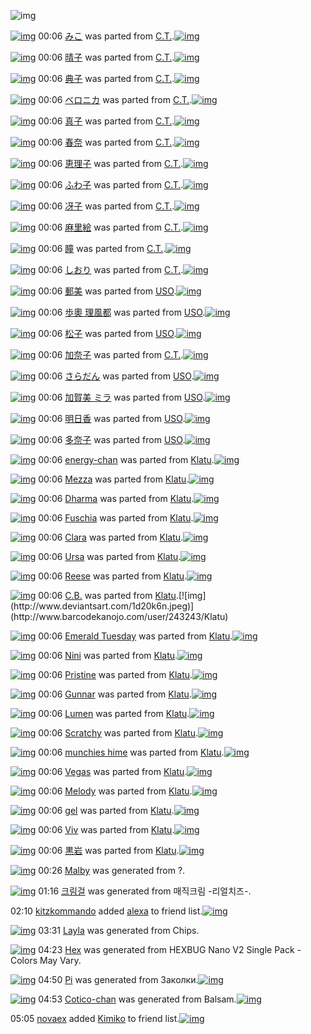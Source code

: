 ![img](http://gdrive-cdn.herokuapp.com/537b65a5bc09f0000721dda7/512px-barcode.png)

[![img](http://www.deviantsart.com/3e1qhlt.png)](http://www.barcodekanojo.com/kanojo/2596175/%E3%81%BF%E3%81%93) 00:06 [みこ](http://www.barcodekanojo.com/kanojo/2596175/%E3%81%BF%E3%81%93) was parted from [C.T.](http://www.barcodekanojo.com/kanojo/2596175/%E3%81%BF%E3%81%93).[![img](http://www.deviantsart.com/fhrc6a.jpeg)](http://www.barcodekanojo.com/user/272165/C.T.) 

[![img](http://www.deviantsart.com/gh5f3n.png)](http://www.barcodekanojo.com/kanojo/2876357/%E6%99%B4%E5%AD%90) 00:06 [晴子](http://www.barcodekanojo.com/kanojo/2876357/%E6%99%B4%E5%AD%90) was parted from [C.T.](http://www.barcodekanojo.com/kanojo/2876357/%E6%99%B4%E5%AD%90).[![img](http://www.deviantsart.com/fhrc6a.jpeg)](http://www.barcodekanojo.com/user/272165/C.T.) 

[![img](http://www.deviantsart.com/3q5gi1v.png)](http://www.barcodekanojo.com/kanojo/2866947/%E5%85%B8%E5%AD%90) 00:06 [典子](http://www.barcodekanojo.com/kanojo/2866947/%E5%85%B8%E5%AD%90) was parted from [C.T.](http://www.barcodekanojo.com/kanojo/2866947/%E5%85%B8%E5%AD%90).[![img](http://www.deviantsart.com/fhrc6a.jpeg)](http://www.barcodekanojo.com/user/272165/C.T.) 

[![img](http://www.deviantsart.com/3nchgeq.png)](http://www.barcodekanojo.com/kanojo/2594263/%E3%83%99%E3%83%AD%E3%83%8B%E3%82%AB) 00:06 [ベロニカ](http://www.barcodekanojo.com/kanojo/2594263/%E3%83%99%E3%83%AD%E3%83%8B%E3%82%AB) was parted from [C.T.](http://www.barcodekanojo.com/kanojo/2594263/%E3%83%99%E3%83%AD%E3%83%8B%E3%82%AB).[![img](http://www.deviantsart.com/fhrc6a.jpeg)](http://www.barcodekanojo.com/user/272165/C.T.) 

[![img](http://www.deviantsart.com/2gbm97t.png)](http://www.barcodekanojo.com/kanojo/2594280/%E7%9C%9F%E5%AD%90) 00:06 [真子](http://www.barcodekanojo.com/kanojo/2594280/%E7%9C%9F%E5%AD%90) was parted from [C.T.](http://www.barcodekanojo.com/kanojo/2594280/%E7%9C%9F%E5%AD%90).[![img](http://www.deviantsart.com/fhrc6a.jpeg)](http://www.barcodekanojo.com/user/272165/C.T.) 

[![img](http://www.deviantsart.com/3vuem73.png)](http://www.barcodekanojo.com/kanojo/2594283/%E6%98%A5%E5%A5%88) 00:06 [春奈](http://www.barcodekanojo.com/kanojo/2594283/%E6%98%A5%E5%A5%88) was parted from [C.T.](http://www.barcodekanojo.com/kanojo/2594283/%E6%98%A5%E5%A5%88).[![img](http://www.deviantsart.com/fhrc6a.jpeg)](http://www.barcodekanojo.com/user/272165/C.T.) 

[![img](http://www.deviantsart.com/10fg311.png)](http://www.barcodekanojo.com/kanojo/2572946/%E6%81%B5%E7%90%86%E5%AD%90) 00:06 [恵理子](http://www.barcodekanojo.com/kanojo/2572946/%E6%81%B5%E7%90%86%E5%AD%90) was parted from [C.T.](http://www.barcodekanojo.com/kanojo/2572946/%E6%81%B5%E7%90%86%E5%AD%90).[![img](http://www.deviantsart.com/fhrc6a.jpeg)](http://www.barcodekanojo.com/user/272165/C.T.) 

[![img](http://www.deviantsart.com/n8hqif.png)](http://www.barcodekanojo.com/kanojo/2574356/%E3%81%B5%E3%82%8F%E5%AD%90) 00:06 [ふわ子](http://www.barcodekanojo.com/kanojo/2574356/%E3%81%B5%E3%82%8F%E5%AD%90) was parted from [C.T.](http://www.barcodekanojo.com/kanojo/2574356/%E3%81%B5%E3%82%8F%E5%AD%90).[![img](http://www.deviantsart.com/fhrc6a.jpeg)](http://www.barcodekanojo.com/user/272165/C.T.) 

[![img](http://www.deviantsart.com/ng2dbm.png)](http://www.barcodekanojo.com/kanojo/2576484/%E5%86%B4%E5%AD%90) 00:06 [冴子](http://www.barcodekanojo.com/kanojo/2576484/%E5%86%B4%E5%AD%90) was parted from [C.T.](http://www.barcodekanojo.com/kanojo/2576484/%E5%86%B4%E5%AD%90).[![img](http://www.deviantsart.com/fhrc6a.jpeg)](http://www.barcodekanojo.com/user/272165/C.T.) 

[![img](http://www.deviantsart.com/37ur342.png)](http://www.barcodekanojo.com/kanojo/2625490/%E9%BA%BB%E9%87%8C%E7%B5%B5) 00:06 [麻里絵](http://www.barcodekanojo.com/kanojo/2625490/%E9%BA%BB%E9%87%8C%E7%B5%B5) was parted from [C.T.](http://www.barcodekanojo.com/kanojo/2625490/%E9%BA%BB%E9%87%8C%E7%B5%B5).[![img](http://www.deviantsart.com/fhrc6a.jpeg)](http://www.barcodekanojo.com/user/272165/C.T.) 

[![img](http://www.deviantsart.com/25gs66b.png)](http://www.barcodekanojo.com/kanojo/2651804/%E7%9E%B3) 00:06 [瞳](http://www.barcodekanojo.com/kanojo/2651804/%E7%9E%B3) was parted from [C.T.](http://www.barcodekanojo.com/kanojo/2651804/%E7%9E%B3).[![img](http://www.deviantsart.com/fhrc6a.jpeg)](http://www.barcodekanojo.com/user/272165/C.T.) 

[![img](http://www.deviantsart.com/1c264u3.png)](http://www.barcodekanojo.com/kanojo/2619181/%E3%81%97%E3%81%8A%E3%82%8A) 00:06 [しおり](http://www.barcodekanojo.com/kanojo/2619181/%E3%81%97%E3%81%8A%E3%82%8A) was parted from [C.T.](http://www.barcodekanojo.com/kanojo/2619181/%E3%81%97%E3%81%8A%E3%82%8A).[![img](http://www.deviantsart.com/fhrc6a.jpeg)](http://www.barcodekanojo.com/user/272165/C.T.) 

[![img](http://www.deviantsart.com/2ist474.png)](http://www.barcodekanojo.com/kanojo/1538767/%E9%83%B5%E7%BE%8E) 00:06 [郵美](http://www.barcodekanojo.com/kanojo/1538767/%E9%83%B5%E7%BE%8E) was parted from [USO](http://www.barcodekanojo.com/kanojo/1538767/%E9%83%B5%E7%BE%8E).[![img](http://www.deviantsart.com/23q3t7f.png)](http://www.barcodekanojo.com/user/211042/USO) 

[![img](http://www.deviantsart.com/1j0p47f.png)](http://www.barcodekanojo.com/kanojo/2151013/%E6%AD%A9%E5%A5%A7%20%E7%90%86%E9%A2%A8%E9%83%BD) 00:06 [歩奧 理風都](http://www.barcodekanojo.com/kanojo/2151013/%E6%AD%A9%E5%A5%A7%20%E7%90%86%E9%A2%A8%E9%83%BD) was parted from [USO](http://www.barcodekanojo.com/kanojo/2151013/%E6%AD%A9%E5%A5%A7%20%E7%90%86%E9%A2%A8%E9%83%BD).[![img](http://www.deviantsart.com/23q3t7f.png)](http://www.barcodekanojo.com/user/211042/USO) 

[![img](http://www.deviantsart.com/1a3fr6h.png)](http://www.barcodekanojo.com/kanojo/2181670/%E6%9D%BE%E5%AD%90) 00:06 [松子](http://www.barcodekanojo.com/kanojo/2181670/%E6%9D%BE%E5%AD%90) was parted from [USO](http://www.barcodekanojo.com/kanojo/2181670/%E6%9D%BE%E5%AD%90).[![img](http://www.deviantsart.com/23q3t7f.png)](http://www.barcodekanojo.com/user/211042/USO) 

[![img](http://www.deviantsart.com/da0mmf.png)](http://www.barcodekanojo.com/kanojo/2620450/%E5%8A%A0%E5%A5%88%E5%AD%90) 00:06 [加奈子](http://www.barcodekanojo.com/kanojo/2620450/%E5%8A%A0%E5%A5%88%E5%AD%90) was parted from [C.T.](http://www.barcodekanojo.com/kanojo/2620450/%E5%8A%A0%E5%A5%88%E5%AD%90).[![img](http://www.deviantsart.com/fhrc6a.jpeg)](http://www.barcodekanojo.com/user/272165/C.T.) 

[![img](http://www.deviantsart.com/1qjp8pu.png)](http://www.barcodekanojo.com/kanojo/1662964/%E3%81%95%E3%82%89%E3%81%A0%E3%82%93) 00:06 [さらだん](http://www.barcodekanojo.com/kanojo/1662964/%E3%81%95%E3%82%89%E3%81%A0%E3%82%93) was parted from [USO](http://www.barcodekanojo.com/kanojo/1662964/%E3%81%95%E3%82%89%E3%81%A0%E3%82%93).[![img](http://www.deviantsart.com/23q3t7f.png)](http://www.barcodekanojo.com/user/211042/USO) 

[![img](http://www.deviantsart.com/vojj5.png)](http://www.barcodekanojo.com/kanojo/337396/%E5%8A%A0%E8%B3%80%E7%BE%8E%20%E3%83%9F%E3%83%A9) 00:06 [加賀美 ミラ](http://www.barcodekanojo.com/kanojo/337396/%E5%8A%A0%E8%B3%80%E7%BE%8E%20%E3%83%9F%E3%83%A9) was parted from [USO](http://www.barcodekanojo.com/kanojo/337396/%E5%8A%A0%E8%B3%80%E7%BE%8E%20%E3%83%9F%E3%83%A9).[![img](http://www.deviantsart.com/23q3t7f.png)](http://www.barcodekanojo.com/user/211042/USO) 

[![img](http://www.deviantsart.com/1sd6lbg.png)](http://www.barcodekanojo.com/kanojo/2713007/%E6%98%8E%E6%97%A5%E9%A6%99) 00:06 [明日香](http://www.barcodekanojo.com/kanojo/2713007/%E6%98%8E%E6%97%A5%E9%A6%99) was parted from [USO](http://www.barcodekanojo.com/kanojo/2713007/%E6%98%8E%E6%97%A5%E9%A6%99).[![img](http://www.deviantsart.com/23q3t7f.png)](http://www.barcodekanojo.com/user/211042/USO) 

[![img](http://www.deviantsart.com/g1fqjg.png)](http://www.barcodekanojo.com/kanojo/2630644/%E5%A4%9A%E5%A5%88%E5%AD%90) 00:06 [多奈子](http://www.barcodekanojo.com/kanojo/2630644/%E5%A4%9A%E5%A5%88%E5%AD%90) was parted from [USO](http://www.barcodekanojo.com/kanojo/2630644/%E5%A4%9A%E5%A5%88%E5%AD%90).[![img](http://www.deviantsart.com/23q3t7f.png)](http://www.barcodekanojo.com/user/211042/USO) 

[![img](http://www.deviantsart.com/8mj5.png)](http://www.barcodekanojo.com/kanojo/2539918/energy-chan) 00:06 [energy-chan](http://www.barcodekanojo.com/kanojo/2539918/energy-chan) was parted from [Klatu](http://www.barcodekanojo.com/kanojo/2539918/energy-chan).[![img](http://www.deviantsart.com/1d20k6n.jpeg)](http://www.barcodekanojo.com/user/243243/Klatu) 

[![img](http://www.deviantsart.com/2cbu7o7.png)](http://www.barcodekanojo.com/kanojo/2533068/Mezza) 00:06 [Mezza](http://www.barcodekanojo.com/kanojo/2533068/Mezza) was parted from [Klatu](http://www.barcodekanojo.com/kanojo/2533068/Mezza).[![img](http://www.deviantsart.com/1d20k6n.jpeg)](http://www.barcodekanojo.com/user/243243/Klatu) 

[![img](http://www.deviantsart.com/28478tj.png)](http://www.barcodekanojo.com/kanojo/2538582/Dharma) 00:06 [Dharma](http://www.barcodekanojo.com/kanojo/2538582/Dharma) was parted from [Klatu](http://www.barcodekanojo.com/kanojo/2538582/Dharma).[![img](http://www.deviantsart.com/1d20k6n.jpeg)](http://www.barcodekanojo.com/user/243243/Klatu) 

[![img](http://www.deviantsart.com/20tjdtj.png)](http://www.barcodekanojo.com/kanojo/2528871/Fuschia) 00:06 [Fuschia](http://www.barcodekanojo.com/kanojo/2528871/Fuschia) was parted from [Klatu](http://www.barcodekanojo.com/kanojo/2528871/Fuschia).[![img](http://www.deviantsart.com/1d20k6n.jpeg)](http://www.barcodekanojo.com/user/243243/Klatu) 

[![img](http://www.deviantsart.com/2feu904.png)](http://www.barcodekanojo.com/kanojo/2515403/Clara) 00:06 [Clara](http://www.barcodekanojo.com/kanojo/2515403/Clara) was parted from [Klatu](http://www.barcodekanojo.com/kanojo/2515403/Clara).[![img](http://www.deviantsart.com/1d20k6n.jpeg)](http://www.barcodekanojo.com/user/243243/Klatu) 

[![img](http://www.deviantsart.com/1j59r3i.png)](http://www.barcodekanojo.com/kanojo/2525564/Ursa) 00:06 [Ursa](http://www.barcodekanojo.com/kanojo/2525564/Ursa) was parted from [Klatu](http://www.barcodekanojo.com/kanojo/2525564/Ursa).[![img](http://www.deviantsart.com/1d20k6n.jpeg)](http://www.barcodekanojo.com/user/243243/Klatu) 

[![img](http://www.deviantsart.com/2n6vo7g.png)](http://www.barcodekanojo.com/kanojo/2532871/Reese) 00:06 [Reese](http://www.barcodekanojo.com/kanojo/2532871/Reese) was parted from [Klatu](http://www.barcodekanojo.com/kanojo/2532871/Reese).[![img](http://www.deviantsart.com/1d20k6n.jpeg)](http://www.barcodekanojo.com/user/243243/Klatu) 

[![img](http://www.deviantsart.com/315h34v.png)](http://www.barcodekanojo.com/kanojo/2816621/C.B.) 00:06 [C.B.](http://www.barcodekanojo.com/kanojo/2816621/C.B.) was parted from [Klatu](http://www.barcodekanojo.com/kanojo/2816621/C.B.).[![img](http://www.deviantsart.com/1d20k6n.jpeg)](http://www.barcodekanojo.com/user/243243/Klatu) 

[![img](http://www.deviantsart.com/1fi04g9.png)](http://www.barcodekanojo.com/kanojo/2813013/Emerald%20Tuesday) 00:06 [Emerald Tuesday](http://www.barcodekanojo.com/kanojo/2813013/Emerald%20Tuesday) was parted from [Klatu](http://www.barcodekanojo.com/kanojo/2813013/Emerald%20Tuesday).[![img](http://www.deviantsart.com/1d20k6n.jpeg)](http://www.barcodekanojo.com/user/243243/Klatu) 

[![img](http://www.deviantsart.com/1426u6b.png)](http://www.barcodekanojo.com/kanojo/2817361/Nini) 00:06 [Nini](http://www.barcodekanojo.com/kanojo/2817361/Nini) was parted from [Klatu](http://www.barcodekanojo.com/kanojo/2817361/Nini).[![img](http://www.deviantsart.com/1d20k6n.jpeg)](http://www.barcodekanojo.com/user/243243/Klatu) 

[![img](http://www.deviantsart.com/26riabr.png)](http://www.barcodekanojo.com/kanojo/2820366/Pristine) 00:06 [Pristine](http://www.barcodekanojo.com/kanojo/2820366/Pristine) was parted from [Klatu](http://www.barcodekanojo.com/kanojo/2820366/Pristine).[![img](http://www.deviantsart.com/1d20k6n.jpeg)](http://www.barcodekanojo.com/user/243243/Klatu) 

[![img](http://www.deviantsart.com/2bnfmi7.png)](http://www.barcodekanojo.com/kanojo/2817358/Gunnar) 00:06 [Gunnar](http://www.barcodekanojo.com/kanojo/2817358/Gunnar) was parted from [Klatu](http://www.barcodekanojo.com/kanojo/2817358/Gunnar).[![img](http://www.deviantsart.com/1d20k6n.jpeg)](http://www.barcodekanojo.com/user/243243/Klatu) 

[![img](http://www.deviantsart.com/3cfljm4.png)](http://www.barcodekanojo.com/kanojo/2537940/Lumen) 00:06 [Lumen](http://www.barcodekanojo.com/kanojo/2537940/Lumen) was parted from [Klatu](http://www.barcodekanojo.com/kanojo/2537940/Lumen).[![img](http://www.deviantsart.com/1d20k6n.jpeg)](http://www.barcodekanojo.com/user/243243/Klatu) 

[![img](http://www.deviantsart.com/2mrkmnu.png)](http://www.barcodekanojo.com/kanojo/2528887/Scratchy) 00:06 [Scratchy](http://www.barcodekanojo.com/kanojo/2528887/Scratchy) was parted from [Klatu](http://www.barcodekanojo.com/kanojo/2528887/Scratchy).[![img](http://www.deviantsart.com/1d20k6n.jpeg)](http://www.barcodekanojo.com/user/243243/Klatu) 

[![img](http://www.deviantsart.com/11got0g.png)](http://www.barcodekanojo.com/kanojo/2522596/munchies%20hime) 00:06 [munchies hime](http://www.barcodekanojo.com/kanojo/2522596/munchies%20hime) was parted from [Klatu](http://www.barcodekanojo.com/kanojo/2522596/munchies%20hime).[![img](http://www.deviantsart.com/1d20k6n.jpeg)](http://www.barcodekanojo.com/user/243243/Klatu) 

[![img](http://www.deviantsart.com/1mb89e6.png)](http://www.barcodekanojo.com/kanojo/2528890/Vegas) 00:06 [Vegas](http://www.barcodekanojo.com/kanojo/2528890/Vegas) was parted from [Klatu](http://www.barcodekanojo.com/kanojo/2528890/Vegas).[![img](http://www.deviantsart.com/1d20k6n.jpeg)](http://www.barcodekanojo.com/user/243243/Klatu) 

[![img](http://www.deviantsart.com/1ks4sah.png)](http://www.barcodekanojo.com/kanojo/2527046/Melody) 00:06 [Melody](http://www.barcodekanojo.com/kanojo/2527046/Melody) was parted from [Klatu](http://www.barcodekanojo.com/kanojo/2527046/Melody).[![img](http://www.deviantsart.com/1d20k6n.jpeg)](http://www.barcodekanojo.com/user/243243/Klatu) 

[![img](http://www.deviantsart.com/2a2juh5.png)](http://www.barcodekanojo.com/kanojo/2525765/gel) 00:06 [gel](http://www.barcodekanojo.com/kanojo/2525765/gel) was parted from [Klatu](http://www.barcodekanojo.com/kanojo/2525765/gel).[![img](http://www.deviantsart.com/1d20k6n.jpeg)](http://www.barcodekanojo.com/user/243243/Klatu) 

[![img](http://www.deviantsart.com/3hkj9do.png)](http://www.barcodekanojo.com/kanojo/2516874/Viv) 00:06 [Viv](http://www.barcodekanojo.com/kanojo/2516874/Viv) was parted from [Klatu](http://www.barcodekanojo.com/kanojo/2516874/Viv).[![img](http://www.deviantsart.com/1d20k6n.jpeg)](http://www.barcodekanojo.com/user/243243/Klatu) 

[![img](http://www.deviantsart.com/2auhuq0.png)](http://www.barcodekanojo.com/kanojo/15440/%E9%BB%92%E5%B2%A9) 00:06 [黒岩](http://www.barcodekanojo.com/kanojo/15440/%E9%BB%92%E5%B2%A9) was parted from [Klatu](http://www.barcodekanojo.com/kanojo/15440/%E9%BB%92%E5%B2%A9).[![img](http://www.deviantsart.com/1d20k6n.jpeg)](http://www.barcodekanojo.com/user/243243/Klatu) 

[![img](http://www.deviantsart.com/3ds0s8i.png)](http://www.barcodekanojo.com/kanojo/3191805/Malby) 00:26 [Malby](http://www.barcodekanojo.com/kanojo/3191805/Malby) was generated from ?.

[![img](http://www.deviantsart.com/1rssrjl.png)](http://www.barcodekanojo.com/kanojo/3191806/%ED%81%AC%EB%A6%BC%EA%B1%B8) 01:16 [크림걸](http://www.barcodekanojo.com/kanojo/3191806/%ED%81%AC%EB%A6%BC%EA%B1%B8) was generated from 매직크림 -리얼치즈-.

02:10 [kitzkommando](http://www.barcodekanojo.com/user/499751/kitzkommando) added [alexa](http://www.barcodekanojo.com/kanojo/2519017/alexa) to friend list.[![img](http://www.deviantsart.com/g7r2k2.png)](http://www.barcodekanojo.com/kanojo/2519017/alexa) 

[![img](http://www.deviantsart.com/1gk7va2.png)](http://www.barcodekanojo.com/kanojo/3191807/Layla) 03:31 [Layla](http://www.barcodekanojo.com/kanojo/3191807/Layla) was generated from Chips.

[![img](http://www.deviantsart.com/31ih064.png)](http://www.barcodekanojo.com/kanojo/3191808/Hex) 04:23 [Hex](http://www.barcodekanojo.com/kanojo/3191808/Hex) was generated from HEXBUG Nano V2 Single Pack - Colors May Vary.

[![img](http://www.deviantsart.com/17ghg6o.png)](http://www.barcodekanojo.com/kanojo/3191809/Pi) 04:50 [Pi](http://www.barcodekanojo.com/kanojo/3191809/Pi) was generated from Заколки.[![img](http://www.deviantsart.com/2adeiem.jpeg)](http://www.barcodekanojo.com/product_images/barcode/6016410/1421524234/%D0%97%D0%B0%D0%BA%D0%BE%D0%BB%D0%BA%D0%B8.jpg) 

[![img](http://www.deviantsart.com/3ogvt67.png)](http://www.barcodekanojo.com/kanojo/3191810/Cotico-chan) 04:53 [Cotico-chan](http://www.barcodekanojo.com/kanojo/3191810/Cotico-chan) was generated from Balsam.[![img](http://www.deviantsart.com/2nsnf45.jpeg)](http://www.barcodekanojo.com/product_images/barcode/6016411/1421524333/50x50xBalsam.jpg,qw=88,ah=88.pagespeed.ic.aHxbylygrQ.jpg) 

05:05 [novaex](http://www.barcodekanojo.com/user/499753/novaex) added [Kimiko](http://www.barcodekanojo.com/kanojo/2762731/Kimiko) to friend list.[![img](http://www.deviantsart.com/2hcdbde.png)](http://www.barcodekanojo.com/kanojo/2762731/Kimiko) 

